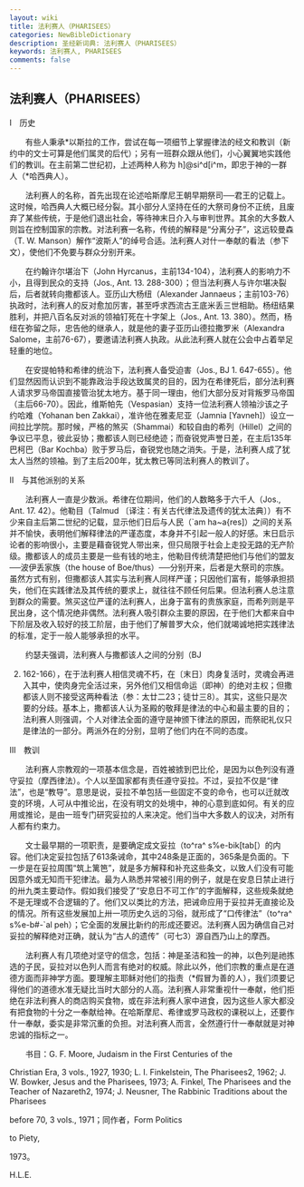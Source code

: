 ```yaml
---
layout: wiki
title: 法利赛人（PHARISEES）
categories: NewBibleDictionary
description: 圣经新词典: 法利赛人（PHARISEES）
keywords: 法利赛人, PHARISEES
comments: false
---
```


## 法利赛人（PHARISEES）

Ⅰ　历史

　　有些人秉承*以斯拉的工作，尝试在每一项细节上掌握律法的经文和教训（新约中的文士可算是他们属灵的后代）；另有一班群众跟从他们，小心翼翼地实践他们的教训。在主前第二世纪初，上述两种人称为 h]@si^d[i^m，即忠于神的一群人（*哈西典人）。

　　法利赛人的名称，首先出现在论述哈斯摩尼王朝早期祭司──君王的记载上。这时候，哈西典人大概已经分裂。其小部分人坚持在任的大祭司身份不正统，且废弃了某些传统，于是他们退出社会，等待神末日介入与审判世界。其余的大多数人则旨在控制国家的宗教。对法利赛一名称，传统的解释是“分离分子”，这远较曼森（T. W. Manson）解作“波斯人”的绰号合适。法利赛人对什一奉献的看法（参下文），使他们不免要与群众分别开来。

　　在约翰许尔堪治下（John Hyrcanus，主前134-104），法利赛人的影响力不小，且得到民众的支持（Jos., Ant. 13. 288-300）；但当法利赛人与许尔堪决裂后，后者就转向撒都该人。亚历山大杨纽（Alexander Jannaeus；主前103-76）执政时，法利赛人的反对愈加厉害，甚至呼求西流古王底米丢三世相助。杨纽结果胜利，并把八百名反对派的领袖钉死在十字架上（Jos., Ant. 13. 380）。然而，杨纽在弥留之际，忠告他的继承人，就是他的妻子亚历山德拉撒罗米（Alexandra Salome，主前76-67），要邀请法利赛人执政。从此法利赛人就在公会中占着举足轻重的地位。

　　在安提帕特和希律的统治下，法利赛人备受迫害（Jos., BJ 1. 647-655）。他们显然因而认识到不能靠政治手段达致属灵的目的，因为在希律死后，部分法利赛人请求罗马帝国直接管治犹太地方。基于同一理由，他们大部分反对背叛罗马帝国（主后66-70）。因此，维斯帕先（Vespasian）支持一位法利赛人领袖沙该之子约哈难（Yohanan ben Zakkai），准许他在雅麦尼亚（Jamnia [Yavneh]）设立一间拉比学院。那时候，严格的煞买（Shammai）和较自由的希列（Hillel）之间的争议已平息，彼此妥协；撒都该人则已经绝迹；而奋锐党声誉日差，在主后135年巴柯巴（Bar Kochba）败于罗马后，奋锐党也随之消失。于是，法利赛人成了犹太人当然的领袖。到了主后200年，犹太教已等同法利赛人的教训了。

Ⅱ　与其他派别的关系

　　法利赛人一直是少数派。希律在位期间，他们的人数略多于六千人（Jos., Ant. 17. 42）。他勒目（Talmud 〔译注：有关古代律法及遗传的犹太法典〕）有不少来自主后第二世纪的记载，显示他们日后与人民（`am ha~a{res]）之间的关系并不愉快，表明他们解释律法的严谨态度，本身并不引起一般人的好感。末日启示论者的影响很小，主要是藉奋锐党人带出来，但只局限于社会上走投无路的无产阶级。撒都该人的成员主要是一些有钱的地主，他勒目传统清楚把他们与他们的盟友──波伊丢家族（the house of Boe/thus）──分别开来，后者是大祭司的宗族。虽然方式有别，但撒都该人其实与法利赛人同样严谨；只因他们富有，能够承担损失，他们在实践律法及其传统的要求上，就往往不顾任何后果。但法利赛人总注意到群众的需要。煞买这位严谨的法利赛人，出身于富有的贵族家庭，而希列则是平民出身，这个情况绝非偶然。法利赛人吸引群众主要的原因，在于他们大都来自中下阶层及收入较好的技工阶层，由于他们了解普罗大众，他们就竭诚地把实践律法的标准，定于一般人能够承担的水平。

　　约瑟夫强调，法利赛人与撒都该人之间的分别（BJ

2. 162-166），在于法利赛人相信灵魂不朽，在〔末日〕肉身复活时，灵魂会再进入其中，使肉身完全活过来，另外他们又相信命运（即神）的绝对主权；但撒都该人则不接受这两种看法（参：太廿二23；徒廿三8）。其实，这些只是次要的分歧。基本上，撒都该人认为圣殿的敬拜是律法的中心和最主要的目的；法利赛人则强调，个人对律法全面的遵守是神颁下律法的原因，而祭祀礼仪只是律法的一部分。两派外在的分别，显明了他们内在不同的态度。

Ⅲ　教训

　　法利赛人宗教观的一项基本信念是，百姓被掳到巴比伦，是因为以色列没有遵守妥拉（摩西律法）。个人以至国家都有责任遵守妥拉。不过，妥拉不仅是“律法”，也是“教导”。意思是说，妥拉不单包括一些固定不变的命令，也可以迁就改变的环境，人可从中推论出，在没有明文的处境中，神的心意到底如何。有关的应用或推论，是由一班专门研究妥拉的人来决定。他们当中大多数人的议决，对所有人都有约束力。

　　文士最早期的一项职责，是要确定成文妥拉（to^ra^ s%e-bik[tab[）的内容。他们决定妥拉包括了613条诫命，其中248条是正面的，365条是负面的。下一步是在妥拉周围“筑上篱笆”，就是多方解释和补充这些条文，以致人们没有可能因意外或无知而干犯律法。最为人熟悉并常被引用的例子，就是在安息日禁止进行的卅九类主要动作。假如我们接受了“安息日不可工作”的字面解释，这些规条就绝不是无理或不合逻辑的了。他们又以类比的方法，把诫命应用于妥拉并无直接论及的情况。所有这些发展加上卅一项历史久远的习俗，就形成了“口传律法”（to^ra^ s%e-b#-`al peh）；它全面的发展比新约的形成还要迟。法利赛人因为确信自己对妥拉的解释绝对正确，就认为“古人的遗传”（可七3）源自西乃山上的摩西。

　　法利赛人有几项绝对坚守的信念，包括：神是圣洁和独一的神，以色列是祂拣选的子民，妥拉对以色列人而言有绝对的权威。除此以外，他们宗教的重点是在道德方面而非神学方面。要理解主耶稣对他们的指责（*假冒为善的人），我们须要记得他们的道德水准无疑比当时大部分的人高。法利赛人非常重视什一奉献，他们拒绝在非法利赛人的商店购买食物，或在非法利赛人家中进食，因为这些人家大都没有把食物的十分之一奉献给神。在哈斯摩尼、希律或罗马政权的课税以上，还要作什一奉献，委实是非常沉重的负担。对法利赛人而言，全然遵行什一奉献就是对神忠诚的指标之一。

　　书目：G. F. Moore, Judaism in the First Centuries of the

Christian Era, 3 vols., 1927, 1930; L. I. Finkelstein, The Pharisees2, 1962; J. W. Bowker, Jesus and the Pharisees, 1973; A. Finkel, The Pharisees and the Teacher of Nazareth2, 1974; J. Neusner, The Rabbinic Traditions about the Pharisees

before 70, 3 vols., 1971；同作者，Form Politics

to Piety,

1973。

H.L.E.









